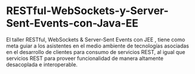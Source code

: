 # RESTful-WebSockets-y-Server-Sent-Events-con-Java-EE
El taller RESTful, WebSockets &amp; Server-Sent Events con JEE , tiene como meta guiar a los asistentes en el medio ambiente de tecnologías asociadas en el desarrollo de clientes  para consumo  de  servicios  REST, al  igual que servicios  REST  para  proveer funcionalidad de manera altamente desacoplada e interoperable.
